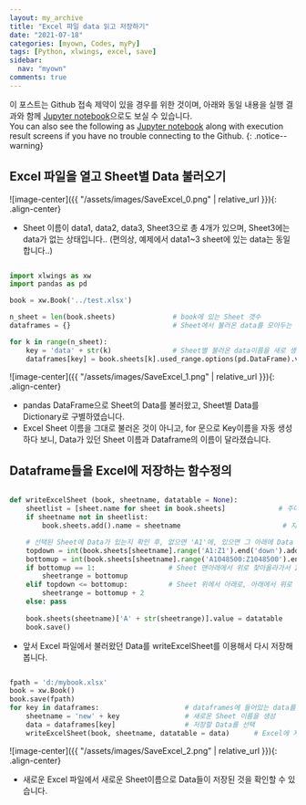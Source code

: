 ```yaml
---
layout: my_archive
title: "Excel 파일 data 읽고 저장하기"
date: "2021-07-18"
categories: [myown, Codes, myPy]
tags: [Python, xlwings, excel, save]
sidebar:
  nav: "myown"
comments: true
---
```


이 포스트는 Github 접속 제약이 있을 경우를 위한 것이며, 아래와 동일 내용을 실행 결과와 함께 [Jupyter notebook](https://github.com/bestofbad/pythonCodes/blob/main/Save_Excel_with_xlwings.ipynb)으로도 보실 수 있습니다.  
You can also see the following as [Jupyter notebook](https://github.com/bestofbad/pythonCodes/blob/main/Save_Excel_with_xlwings.ipynb) along with execution result screens if you have no trouble connecting to the Github.
{: .notice--warning}


## Excel 파일을 열고 Sheet별 Data 불러오기

![image-center]({{ "/assets/images/SaveExcel_0.png" | relative_url }}){: .align-center}

- Sheet 이름이 data1, data2, data3, Sheet3으로 총 4개가 있으며, Sheet3에는 data가 없는 상태입니다..
  (편의상, 예제에서 data1~3 sheet에 있는 data는 동일합니다..)


```python

import xlwings as xw
import pandas as pd

book = xw.Book('../test.xlsx')

n_sheet = len(book.sheets)              # book에 있는 Sheet 갯수
dataframes = {}                         # Sheet에서 불러온 data를 모아두는 곳

for k in range(n_sheet):
    key = 'data' + str(k)               # Sheet별 불러온 data이름을 새로 생성
    dataframes[key] = book.sheets[k].used_range.options(pd.DataFrame).value

```


![image-center]({{ "/assets/images/SaveExcel_1.png" | relative_url }}){: .align-center}

- pandas DataFrame으로 Sheet의 Data를 불러왔고, Sheet별 Data를 Dictionary로 구별하였습니다.
- Excel Sheet 이름을 그대로 불러온 것이 아니고, for 문으로 Key이름을 자동 생성하다 보니,
  Data가 있던 Sheet 이름과 Dataframe의 이름이 달라졌습니다.



## Dataframe들을 Excel에 저장하는 함수정의

```python

def writeExcelSheet (book, sheetname, datatable = None):
    sheetlist = [sheet.name for sheet in book.sheets]             # 주어진 Book에 Sheet list 작성
    if sheetname not in sheetlist:
        book.sheets.add().name = sheetname                         # 지정한 sheetname 없으면 해당 sheet 신규 생성

    # 선택된 Sheet에 Data가 있는지 확인 후, 없으면 'A1'에, 있으면 그 아래에 Data 추가
    topdown = int(book.sheets[sheetname].range('A1:Z1').end('down').address.split('$')[-1])
    bottomup = int(book.sheets[sheetname].range('A1048500:Z1048500').end('up').address.split('$')[-1])
    if bottomup == 1:                  # Sheet 맨아래에서 위로 찾아올라가서 1번 행이면 빈 Sheet
        sheetrange = bottomup
    elif topdown <= bottomup:          # Sheet 위에서 아래로, 아래에서 위로 찾아가면서 Data 발견되는지 확인
        sheetrange = bottomup + 2
    else: pass
    
    book.sheets(sheetname)['A' + str(sheetrange)].value = datatable
    book.save()

```


- 앞서 Excel 파일에서 불러왔던 Data를 writeExcelSheet를 이용해서 다시 저장해봅니다.

```python

fpath = 'd:/mybook.xlsx'
book = xw.Book()
book.save(fpath)
for key in dataframes:                     # dataframes에 들어있는 data를 검색
    sheetname = 'new' + key                # 새로운 Sheet 이름을 생성
    data = dataframes[key]                 # 저장할 Data를 선택
    writeExcelSheet(book, sheetname, datatable = data)      # Excel에 저장.

```


![image-center]({{ "/assets/images/SaveExcel_2.png" | relative_url }}){: .align-center}

- 새로운 Excel 파일에서 새로운 Sheet이름으로 Data들이 저장된 것을 확인할 수 있습니다.